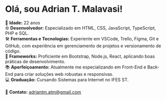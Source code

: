 # Olá, sou Adrian T. Malavasi!

🌱 **Idade:** 22 anos <br> 
⚙️ **Desenvolvedor:** Especializado em HTML, CSS, JavaScript, TypeScript, PHP e SQL. <br> 
🛠️ **Ferramentas e Tecnologias:** Experiente em VSCode, Trello, Figma, Git e GitHub, com experiência em gerenciamento de projetos e versionamento de código. <br> 
📂 **Frameworks:** Proficiente em Bootstrap, Node.js, React, aplicando boas práticas de desenvolvimento. <br> 
📚 **Aperfeiçoamento:** Atualmente me especializando em Front-End e Back-End para criar soluções web robustas e responsivas. <br> 
💻 **Graduação:** Cursando Sistemas para Internet no IFES ST. <br>  
📩 **Contato:** [adriantm.atm@gmail.com](mailto:adriantm.atm@gmail.com) <br> 
